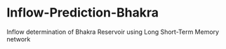 # Inflow-Prediction-Bhakra
Inflow determination of Bhakra Reservoir using Long Short-Term Memory network
